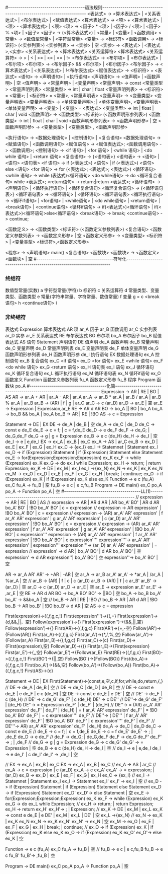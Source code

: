 #--------------------------------------语法规则----------------------------------------------------------------------
<表达式> -> <算术表达式> | <关系表达式> | <布尔表达式> | <赋值表达式>
<算术表达式> -> <项> + <算术表达式> | <项> - <算术表达式> | <项>
<项> -> <因子> * <项> | <因子> / <项> | <因子> % <项> | <因子>
<因子> -> (<算术表达式>) | <常量> | <变量> | <函数调用>
<常量> -> <数值型常量> | <字符型常量>
<变量> -> <标识符>
<函数调用> -> <标识符> (<实参列表>)
<实参列表> -> <实参> | 空
<实参> -> <表达式> | <表达式>,<实参>
<关系表达式> -> <算术表达式> <关系运算符> <算术表达式>
<关系运算符> -> > | < | >= | <= | == | !=
<布尔表达式> -> <布尔项> || <布尔表达式> | <布尔项>
<布尔项> -> <布尔因子> && <布尔项> | <布尔因子>
<布尔因子> -> <算术表达式> | <关系表达式> | !<布尔表达式>
<赋值表达式> -> <标识符> = <表达式>
<语句> -> <声明语句> | <执行语句>
<声明语句> -> <值声明> | <函数声明> | 空
<值声明> -> <常量声明> | <变量声明>
<常量声明> -> const <常量类型> <常量声明列表>
<常量类型> -> int | char | float
<常量声明列表> -> <标识符> = <常量>; | <标识符> = <常量>, <常量声明表>
<变量声明> -> <变量类型> <变量声明表>
<变量声明表> -> <单体变量声明>; | <单体变量声明>, <变量声明表>
<单体变量声明> -> <变量> | <变量> = <表达式>
<变量类型> -> int | float | char | void
<函数声明> -> <函数类型> <标识符> (<函数声明形参列表>)
<函数类型> -> int | float | char | void
<函数声明形参列表> -> <函数声明形参> | 空
<函数声明形参> -> <变量类型> | <变量类型> , <函数声明形参>

<执行语句> -> <数据处理语句> | <控制语句> | <复合语句>
<数据处理语句> -> <赋值语句> | <函数调用语句>
<赋值语句> -> <赋值表达式>;
<函数调用语句> -> <函数调用>;
<控制语句> -> <if 语句> | <for 语句> | <while 语句> | <do while 语句> | <return 语句>
<复合语句> -> {<语句表>}
<语句表> -> <语句> | <语句> <语句表>
<if 语句> -> if (<表达式>) <语句> | if (<表达式>) <语句> else <语句>
<for 语句> -> for (<表达式>; <表达式>; <表达式>) <循环语句>
<while 语句> -> while (表达式)<循环语句>
<do while语句> -> do <循环复合语句> while <表达式>;
<return语句> -> return;|return <表达式>;
<循环语句> -> <声明语句> | <循环执行语句> | <循环复合语句>
<循环复合语句> -> {<循环语句表>}
<循环语句表> -> <循环语句> | <循环语句> <循环语句表>
<循环执行语句> -> <循环if语句> | <for语句> | <while语句> | <do while语句> | <return语句> | <break语句> | <continue语句>
<循环if语句> -> if(<表达式>)<循环语句> | if(<表达式>)<循环语句>else<循环语句>
<break语句> -> break;
<continue语句> -> continue;

<函数定义> -> <函数类型> <标识符> (<函数定义参数列表>) <复合语句>
<函数定义参数列表> -> <函数定义形参> | 空
<函数定义形参> -> <变量类型> <标识符> | <变量类型> <标识符>,<函数定义形参>

<程序> -> <声明语句> main() <复合语句> <函数块>
<函数块> -> <函数定义> <函数块> | 空
#--------------------------------------符号化----------------------------------------------------------------------
### 终结符
数值型常量(实数)		a
字符型常量(字符)		b
标识符		        c
关系运算符			d
常量类型、变量类型、函数类型			    e
常量(字符串常量、字符常量、数值常量)			        f
变量			        g = c
<break语句>		    h
<continue语句>		i
### 非终结符
表达式               Expression
算术表达式		    AR
项		            ar_A
因子		            ar_B
函数调用		        ar_C
实参列表		        ar_D
实参  		        ar_E
关系表达式			RE
布尔表达式		    BO
布尔项		        bo_A
布尔因子		        bo_B
赋值表达式		    AS
语句                 Statement
声明语句			    DE
值声明			    de_A
函数声明			    de_B
常量声明			    de_C
变量声明			    de_D
常量声明列表			de_E
变量声明表			de_F
单体变量声明			de_G
函数声明形参列表		de_H
函数声明形参			de_I
执行语句		        EX
数据处理语句		    ex_A
控制语句		        ex_B
复合语句		        ex_C
<if 语句>		    ex_D
<for 语句>		    ex_E
<while 语句>		    ex_F
<do while 语句>		ex_G
<return 语句>		ex_H
语句表		        ex_I
语句		            ex_J
循环语句		        ex_K
循环复合语句		    ex_L
循环执行语句		    ex_M
循环语句表		    ex_N
循环if语句		    ex_O
函数定义			        Function
函数定义参数列表			fu_A
函数定义形参			    fu_B
程序		    Program
函数块		po_A
#--------------------------------------化简----------------------------------------------------------------------
Expression -> AR | RE | BO | AS
AR -> ar_A + AR | ar_A - AR | ar_A
ar_A -> ar_B * ar_A | ar_B / ar_A | ar_B % ar_A | ar_B
ar_B -> (AR) | f | g | ar_C
ar_C -> c (ar_D)
ar_D -> ar_E | 空
ar_E -> Expression | Expression,ar_E
RE -> AR d AR
BO -> bo_A || BO | bo_A
bo_A -> bo_B && bo_A | bo_A
bo_B -> AR | RE | !BO
AS -> c = Expression

Statement -> DE | EX
DE -> de_A | de_B | 空
de_A -> de_C | de_D
de_C -> const e de_E
de_E -> c = f; | c = f,de_E
de_D -> e de_F
de_F -> de_G; | de_G,de_F
de_G -> g | g = Expression
de_B -> e c (de_H)
de_H -> de_I | 空
de_I -> e | e,de_I
EX -> ex_A | ex_B | ex_C
ex_A -> AS | ar_C
ex_B -> ex_D | ex_E | ex_F | ex_G | ex_H
ex_C -> {ex_I}
ex_I -> Statemnet | Statement ex_I
ex_D -> if (Expression) Statement | if (Expression) Statement else Statement
ex_E -> for(Expression;Expression;Expression) ex_K
ex_F -> while (Expression) ex_K
ex_G -> do ex_I while Expression;
ex_H -> return;  | return Expression;
ex_K -> DE | ex_M | ex_I
ex_I ->{ex_N}
ex_N -> ex_K | ex_K ex_N
ex_M -> ex_O | ex_D | ex_E | ex_F | ex_G | ex_H | break; | continue;
ex_O -> if (Expression) ex_K | if (Expression) ex_K else ex_K
Function -> e c (fu_A) ex_C
fu_A -> fu_B | 空
fu_B -> e c | e c,fu_B
Program -> DE main() ex_C po_A
po_A -> Function po_A | 空
#--------------------------------------LL(1)----------------------------------------------------------------------
// expression -> AR | RE | BO | AS
// expression -> AR | AR d AR | AR bo_A' BO' | AR d AR bo_A' BO' | !BO bo_A' BO' | c = expression
// expression -> AR expression' | !BO bo_A' BO' | c = expression
// expression -> (AR) ar_A' AR' expression' | f ar_A' AR' expression' | g ar_A' AR' expression' | c (ar_D) ar_A' AR' expression' | !BO bo_A' BO' | c = expression
// expression -> (AR) ar_A' AR' expression' | f ar_A' AR' expression' | g ar_A' AR' expression' | !BO bo_A' BO' | c expression'''
expression -> (AR) ar_A' AR' expression' | f ar_A' AR' expression' | !BO bo_A' BO' | c expression''''
expression''''-> ar_A' AR' expression' | expression'''
expression'''-> (ar_D) ar_A' AR' expression' | = expression
// expression' -> d AR | bo_A' BO' | d AR bo_A' BO' | 空
expression' -> d AR expression''| bo_A' BO' | 空
expression''-> bo_A' BO' | 空 

AR -> ar_A AR'
AR' -> +AR | -AR | 空
ar_A -> ar_B ar_A'
ar_A' -> *ar_A | /ar_A | %ar_A | 空
// ar_B -> (AR) | f | c | c (ar_D)
ar_B -> (AR) | f | c ar_B'
ar_B' -> (ar_D) | 空
ar_C -> c (ar_D)
ar_D -> ar_E | 空
ar_E -> expression ar_E'
ar_E' -> ,ar_E | 空
RE -> AR d AR
BO -> bo_A BO'
BO' -> ||BO | 空
bo_A -> bo_B bo_A'
bo_A' -> &&bo_A | 空
// bo_B -> AR | RE | !BO
// bo_B -> AR | AR d AR | !BO
bo_B -> AR bo_B' | !BO
bo_B'-> d AR | 空
AS -> c = expression

First(expression)->{(,f,g,c,!}
First(expression''')->{(,=}
First(expression')->{d,&&,||，空}
Follow(expression')->{}
First(expression'')->{&&,||,空}
Follow(expression')->{}
First(AR)->{(,f,g,c}
First(AR')->{+,-空}
Follow(AR')->{Follow(AR)}
First(ar_A)->{(,f,g,c}
First(ar_A')->{*,/,%,空}
Follow(ar_A')->{Follow(ar_A}
First(ar_B)->{(,f,g,c}
First(ar_C)->{c}
First(ar_D)->{First(expression),空}
Follow(ar_D)->{)}
First(ar_E)->{First(expression}
First(ar_E')->{,,空}
Follow(ar_E')->{Follow(ar_E}
First(RE)->{(,f,g,c}
First(BO)->{(,f,g,c,!}
First(BO')->{||,空}
Follow(BO')->{Follow(BO)}
First(bo_A)->{(,f,g,c,!}
First(bo_A')->{&&,空}
Follow(bo_A')->{Follow(bo_A)}
First(bo_A)->{(,f,g,c,!}
First(AS)->{c}


Statement -> DE | EX
First(Statement)->{const,e,空,c,if,for,while,do,return,{,}
// DE -> de_A | de_B | 空
// DE -> de_C | de_D | de_B | 空
// DE -> const e de_E | e de_F | e c (de_H) | 空
DE -> const e de_E | e DE' | 空
// DE' -> de_F | c (de_H)
// DE' -> c de_G' de_F' | c (de_H)
DE' -> c DE''
// DE''-> de_G' de_F' | (de_H)
DE''-> = Expression de_F' | de_F' | (de_H)
// DE''-> = (AR) ar_A' AR' expression' de_F' | de_F' | (de_H) | = f ar_A' AR' expression' de_F' | = !BO bo_A' BO' de_F' | = c expression'''' de_F'
// DE''-> ( DE''' | f ar_A' AR' expression' de_F' | !BO bo_A' BO' de_F' | c expression'''' de_F' | de_F'
// DE'''-> AR) ar_A' AR' expression' de_F' | de_H)
de_A -> de_C | de_D
de_C -> const e de_E
// de_E -> c = f; | c = f,de_E
de_E -> c = f de_E'
de_E' -> ; | ,de_E
de_D -> e de_F
// de_F -> de_G; | de_G,de_F
de_F -> de_G de_F'
de_F' -> ; | ,de_F
// de_G -> g | g = Expression
de_G -> c de_G'
de_G' -> = Expression | 空
de_B -> e c (de_H)
de_H -> de_I | 空
// de_I -> e | e,de_I
de_I -> e de_I' | c de_I'
de_I' -> ,de_I | 空

// EX -> ex_A | ex_B | ex_C
EX -> ex_A | ex_B | ex_C
// ex_A -> AS | ar_C
// ex_A -> c = expression | c (ar_D)
ex_A -> c ex_A'
ex_A' -> = expression; | (ar_D)
ex_B -> ex_D | ex_E | ex_F | ex_G | ex_H
ex_C -> {ex_I}
// ex_I -> Statemnet | Statement ex_I
ex_I -> Statemnet ex_I'
ex_I' -> ex_I | 空
// ex_D -> if (Expression) Statement | if (Expression) Statement else Statement
ex_D -> if (Expression) Statement ex_D'
ex_D'-> else Statement | 空
ex_E -> for(Expression;Expression;Expression) ex_K
ex_F -> while (Expression) ex_K
ex_G -> do ex_L while Expression;
// ex_H -> return;  | return Expression;
ex_H -> return ex_H'
ex_H'-> ; | Expression;
// ex_K -> DE | ex_M | ex_L
ex_K -> const e de_E | e DE' | ex_M | ex_L | DE' | 空
ex_L ->{ex_N}
// ex_N -> ex_K | ex_K ex_N
ex_N -> ex_K ex_N'
ex_N' -> ex_N | 空
ex_M -> ex_O | ex_E | ex_F | ex_G | ex_H | break; | continue;
// ex_O -> if (Expression) ex_K | if (Expression) ex_K else ex_K
ex_O -> if (Expression) ex_K ex_O'
ex_O'-> else ex_K | 空

Function -> e c (fu_A) ex_C
fu_A -> fu_B | 空
// fu_B -> e c | e c,fu_B
fu_B -> e c fu_B'
fu_B'-> ,fu_B | 空

Program -> DE main() ex_C po_A
po_A -> Function po_A | 空